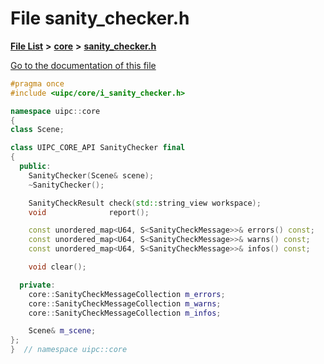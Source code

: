 

# File sanity\_checker.h

[**File List**](files.md) **>** [**core**](dir_eca9d1283f7cad9ff89c5ab44937d4d9.md) **>** [**sanity\_checker.h**](sanity__checker_8h.md)

[Go to the documentation of this file](sanity__checker_8h.md)


```C++
#pragma once
#include <uipc/core/i_sanity_checker.h>

namespace uipc::core
{
class Scene;

class UIPC_CORE_API SanityChecker final
{
  public:
    SanityChecker(Scene& scene);
    ~SanityChecker();

    SanityCheckResult check(std::string_view workspace);
    void              report();

    const unordered_map<U64, S<SanityCheckMessage>>& errors() const;
    const unordered_map<U64, S<SanityCheckMessage>>& warns() const;
    const unordered_map<U64, S<SanityCheckMessage>>& infos() const;

    void clear();

  private:
    core::SanityCheckMessageCollection m_errors;
    core::SanityCheckMessageCollection m_warns;
    core::SanityCheckMessageCollection m_infos;

    Scene& m_scene;
};
}  // namespace uipc::core
```


